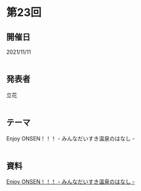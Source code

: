 # 第23回  
## 開催日  
2021/11/11  
<br>

## 発表者  
立花  
<br>

## テーマ  
Enjoy ONSEN！！！ - みんなだいすき温泉のはなし -  
<br>

## 資料  
[Enjoy ONSEN！！！ - みんなだいすき温泉のはなし -](https://tachibanahajime.github.io/group/no23/no23.pdf "第23回")  
<br>
